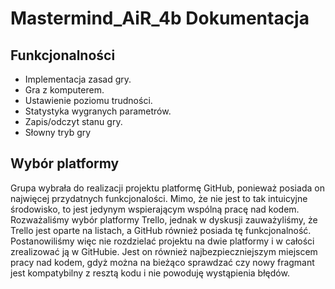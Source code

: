 # Mastermind_AiR_4b Dokumentacja

## Funkcjonalności
- Implementacja zasad gry.
- Gra z komputerem.
- Ustawienie poziomu trudności.
- Statystyka wygranych parametrów.
- Zapis/odczyt stanu gry.
- Słowny tryb gry

## Wybór platformy
Grupa wybrała do realizacji projektu platformę GitHub,  ponieważ  posiada on  najwięcej przydatnych funkcjonalości. Mimo, że nie jest to tak intuicyjne środowisko, to jest jedynym wspierającym wspólną pracę nad kodem. Rozważaliśmy wybór platformy Trello, jednak w dyskusji zauważyliśmy, że Trello jest oparte na listach, a GitHub również posiada tę funkcjonalność. Postanowiliśmy więc nie rozdzielać projektu na dwie platformy i w całości zrealizować ją w GitHubie. Jest on również najbezpieczniejszym miejscem pracy nad kodem, gdyż można na bieżąco sprawdzać czy nowy fragmant jest kompatybilny z resztą kodu i nie powoduję wystąpienia błędów. 
